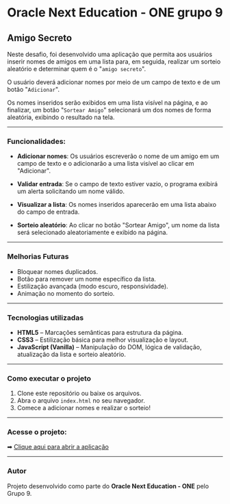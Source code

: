 # Oracle Next Education - ONE grupo 9 

## Amigo Secreto 

Neste desafio, foi desenvolvido uma aplicação que permita aos usuários inserir nomes de amigos em uma lista para, em seguida, realizar um sorteio aleatório e determinar quem é o "``amigo secreto``".

O usuário deverá adicionar nomes por meio de um campo de texto e de um botão "``Adicionar``".

Os nomes inseridos serão exibidos em uma lista visível na página, e ao finalizar, um botão "``Sortear Amigo``" selecionará um dos nomes de forma aleatória, exibindo o resultado na tela.

---

### Funcionalidades:

- **Adicionar nomes**: Os usuários escreverão o nome de um amigo em um campo de texto e o adicionarão a uma lista visível ao clicar em "Adicionar".

- **Validar entrada**: Se o campo de texto estiver vazio, o programa exibirá um alerta solicitando um nome válido.

- **Visualizar a lista**: Os nomes inseridos aparecerão em uma lista abaixo do campo de entrada.

- **Sorteio aleatório**: Ao clicar no botão "Sortear Amigo", um nome da lista será selecionado aleatoriamente e exibido na página.

---

### Melhorias Futuras  

- Bloquear nomes duplicados.  
- Botão para remover um nome específico da lista.  
- Estilização avançada (modo escuro, responsividade).  
- Animação no momento do sorteio.  

--- 
### Tecnologias utilizadas  

- **HTML5** – Marcações semânticas para estrutura da página.  
- **CSS3** – Estilização básica para melhor visualização e layout.  
- **JavaScript (Vanilla)** – Manipulação do DOM, lógica de validação, atualização da lista e sorteio aleatório.

---

### Como executar o projeto  

1. Clone este repositório ou baixe os arquivos.  
2. Abra o arquivo `index.html` no seu navegador.  
3. Comece a adicionar nomes e realizar o sorteio!  
---

### Acesse o projeto:
➡ [Clique aqui para abrir a aplicação](https://cristian-mathias.github.io/challenge-amigo-secreto_pt/)

---

### Autor  
Projeto desenvolvido como parte do **Oracle Next Education - ONE** pelo Grupo 9.

